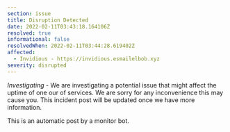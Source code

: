 ```yaml
---
section: issue
title: Disruption Detected
date: 2022-02-11T03:43:18.164106Z
resolved: true
informational: false
resolvedWhen: 2022-02-11T03:44:28.619402Z
affected:
  - Invidious - https://invidious.esmailelbob.xyz
severity: disrupted
---
```

*Investigating* - We are investigating a potential issue that might affect the uptime of one our of services. We are sorry for any inconvenience this may cause you. This incident post will be updated once we have more information.

This is an automatic post by a monitor bot.
        